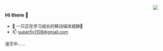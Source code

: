 <img align="right" src="https://github-readme-stats.vercel.app/api?username=gittosuperfly&show_icons=true&icon_color=CE1D2D&text_color=718096&bg_color=ffffff&hide_title=true" />

### Hi there 👋

- 📙  一只正在学习成长的移动端攻城狮🦁
- 📫  [superfly1106@gmail.com](smtp://superfly1106@gmail.com)


迷茫中......
